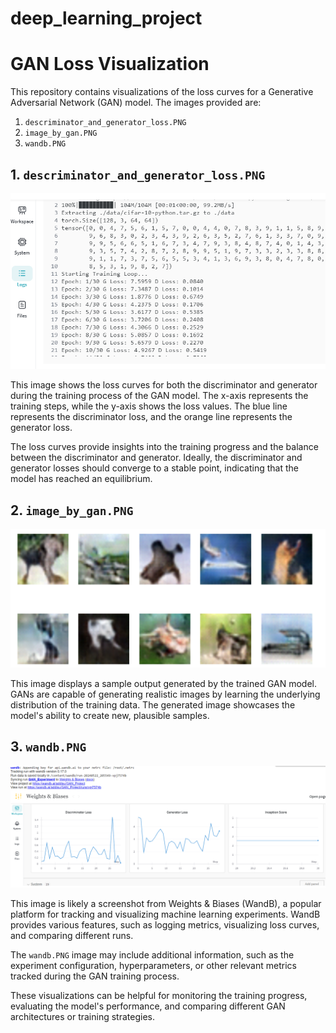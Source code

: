 # deep_learning_project

# GAN Loss Visualization

This repository contains visualizations of the loss curves for a Generative Adversarial Network (GAN) model. The images provided are:

1. `descriminator_and_generator_loss.PNG`
2. `image_by_gan.PNG`
3. `wandb.PNG`

## 1. `descriminator_and_generator_loss.PNG`

![Discriminator and Generator Loss](descriminator_and_generator_loss.PNG)

This image shows the loss curves for both the discriminator and generator during the training process of the GAN model. The x-axis represents the training steps, while the y-axis shows the loss values. The blue line represents the discriminator loss, and the orange line represents the generator loss.

The loss curves provide insights into the training progress and the balance between the discriminator and generator. Ideally, the discriminator and generator losses should converge to a stable point, indicating that the model has reached an equilibrium.

## 2. `image_by_gan.PNG`

![Image Generated by GAN](image_by_gan.PNG)

This image displays a sample output generated by the trained GAN model. GANs are capable of generating realistic images by learning the underlying distribution of the training data. The generated image showcases the model's ability to create new, plausible samples.

## 3. `wandb.PNG`

![Weights & Biases Visualization](wandb.PNG)

This image is likely a screenshot from Weights & Biases (WandB), a popular platform for tracking and visualizing machine learning experiments. WandB provides various features, such as logging metrics, visualizing loss curves, and comparing different runs.

The `wandb.PNG` image may include additional information, such as the experiment configuration, hyperparameters, or other relevant metrics tracked during the GAN training process.

These visualizations can be helpful for monitoring the training progress, evaluating the model's performance, and comparing different GAN architectures or training strategies.
